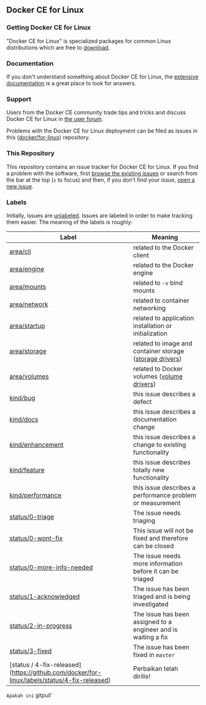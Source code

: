 ## Docker CE for Linux

### Getting Docker CE for Linux

"Docker CE for Linux" is specialized packages for common Linux distributions which are free to [download](https://store.docker.com/search?offering=community&operating_system=linux&platform=server&q=&type=edition).

### Documentation

If you don't understand something about Docker CE for Linux, the [extensive
documentation](https://docs.docker.com/engine/installation/) is a great place
to look for answers.

### Support

Users from the Docker CE community trade tips and tricks and discuss Docker CE
for Linux in [the user forum](https://forums.docker.com/categories).

Problems with the Docker CE for Linux deployment can be filed as issues in this
([docker/for-linux](https://github.com/docker/for-linux)) repository.

### This Repository

This repository contains an issue tracker for Docker CE for Linux. If you find
a problem with the software, first [browse the existing
issues](https://github.com/docker/for-linux/issues) or search from the bar
at the top (`s` to focus) and then, if you don't find your issue, [open
a new issue](https://github.com/docker/for-linux/issues/new).

### Labels

Initially, issues are
[unlabeled](https://github.com/docker/for-linux/issues?q=is%3Aopen+is%3Aissue+no%3Alabel). Issues
are labeled in order to make tracking them easier. The meaning of the
labels is roughly:

| Label            | Meaning                                            |
|------------------|----------------------------------------------------|
| [area/cli](https://github.com/docker/for-linux/labels/area/cli)      | related to the Docker client |
| [area/engine](https://github.com/docker/for-linux/labels/area/engine)      | related to the Docker engine |
| [area/mounts](https://github.com/docker/for-linux/labels/area/mounts)      | related to `-v` bind mounts |
| [area/network](https://github.com/docker/for-linux/labels/area/network)     | related to container networking |
| [area/startup](https://github.com/docker/for-linux/labels/area/startup)     | related to application installation or initialization |
| [area/storage](https://github.com/docker/for-linux/labels/area/storage)     | related to image and container storage ([storage drivers](https://docs.docker.com/engine/userguide/storagedriver/imagesandcontainers/)) |
| [area/volumes](https://github.com/docker/for-linux/labels/area/volumes)     | related to Docker volumes ([volume drivers](https://docs.docker.com/engine/reference/commandline/volume_create/)) |
| [kind/bug](https://github.com/docker/for-linux/labels/kind/bug)         | this issue describes a defect |
| [kind/docs](https://github.com/docker/for-linux/labels/kind/docs)        | this issue describes a documentation change |
| [kind/enhancement](https://github.com/docker/for-linux/labels/kind/enhancement) | this issue describes a change to existing functionality |
| [kind/feature](https://github.com/docker/for-linux/labels/kind/feature)     | this issue describes totally new functionality |
| [kind/performance](https://github.com/docker/for-linux/labels/kind/performance) | this issue describes a performance problem or measurement |
| [status/0-triage](https://github.com/docker/for-linux/labels/status/0-triage) | The issue needs triaging |
| [status/0-wont-fix](https://github.com/docker/for-linux/labels/status/0-wont-fix) | This issue will not be fixed and therefore can be closed |
| [status/0-more-info-needed](https://github.com/docker/for-linux/labels/status/0-more-info-needed) | The issue needs more information before it can be triaged |
| [status/1-acknowledged](https://github.com/docker/for-linux/labels/status/1-acknowledged) | The issue has been triaged and is being investigated |
| [status/2-in-progress](https://github.com/docker/for-linux/labels/status/2-in-progress) | The issue has been assigned to a engineer and is waiting a fix |
| [status/3-fixed](https://github.com/docker/for-linux/labels/status/3-fixed) | The issue has been fixed in `master` |
| [status / 4-fix-released] (https://github.com/docker/for-linux/labels/status/4-fix-released) | Perbaikan telah dirilis! |
`Apakah ini` gitpull`
